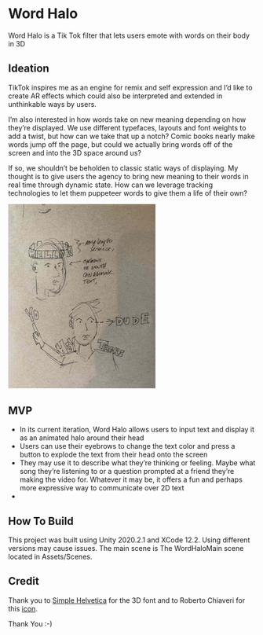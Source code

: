 # Word Halo

Word Halo is a Tik Tok filter that lets users emote with words on their body in 3D

## Ideation
TikTok inspires me as an engine for remix and self expression and I’d like to create AR effects which could also be interpreted and extended in unthinkable ways by users.

I’m also interested in how words take on new meaning depending on how they’re displayed. We use different typefaces, layouts and font weights to add a twist, but how can we take that up a notch? Comic books nearly make words jump off the page, but could we actually bring words off of the screen and into the 3D space around us?

If so, we shouldn’t be beholden to classic static ways of displaying. My thought is to give users the agency to bring new meaning to their words in real time through dynamic state. How can we leverage tracking technologies to let them puppeteer words to give them a life of their own?

<img src="doodle1.jpg" alt="drawing" width="300"/>

## MVP
- In its current iteration, Word Halo allows users to input text and display it as an animated halo around their head
- Users can use their eyebrows to change the text color and press a button to explode the text from their head onto the screen
- They may use it to describe what they’re thinking or feeling. Maybe what song they’re listening to or a question prompted at a friend they’re making the video for. Whatever it may be, it offers a fun and perhaps more expressive way to communicate over 2D text
- 

## How To Build
This project was built using Unity 2020.2.1 and XCode 12.2. Using different versions may cause issues. The main scene is The WordHaloMain scene located in Assets/Scenes. 

## Credit
Thank you to [Simple Helvetica](https://assetstore.unity.com/packages/tools/gui/simple-helvetica-2925) for the 3D font and to Roberto Chiaveri for this [icon](https://thenounproject.com/search/?q=exclamation&i=3601507).

Thank You :-)